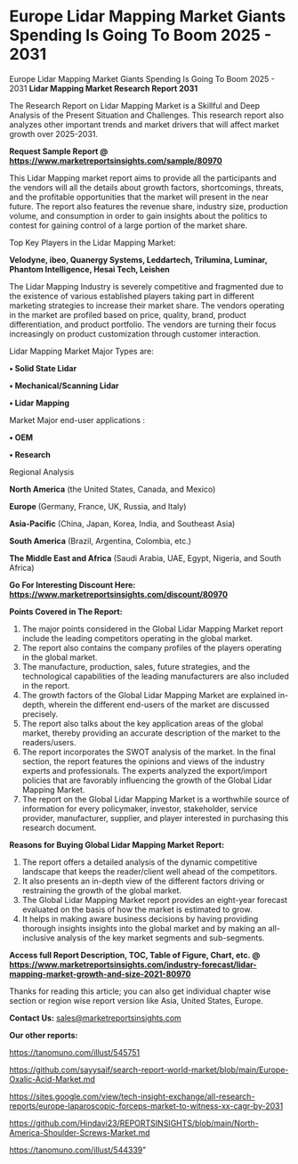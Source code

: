 # Europe Lidar Mapping Market Giants Spending Is Going To Boom 2025 - 2031
 Europe Lidar Mapping Market Giants Spending Is Going To Boom 2025 - 2031
<strong>Lidar Mapping Market Research Report 2031</strong>

The Research Report on Lidar Mapping Market is a Skillful and Deep Analysis of the Present Situation and Challenges. This research report also analyzes other important trends and market drivers that will affect market growth over 2025-2031.

<strong>Request Sample Report @ <a href=https://www.marketreportsinsights.com/sample/80970>https://www.marketreportsinsights.com/sample/80970</a></strong>

This Lidar Mapping market report aims to provide all the participants and the vendors will all the details about growth factors, shortcomings, threats, and the profitable opportunities that the market will present in the near future. The report also features the revenue share, industry size, production volume, and consumption in order to gain insights about the politics to contest for gaining control of a large portion of the market share.

Top Key Players in the Lidar Mapping Market:

<strong>Velodyne, ibeo, Quanergy Systems, Leddartech, Trilumina, Luminar, Phantom Intelligence, Hesai Tech, Leishen</strong>

The Lidar Mapping Industry is severely competitive and fragmented due to the existence of various established players taking part in different marketing strategies to increase their market share. The vendors operating in the market are profiled based on price, quality, brand, product differentiation, and product portfolio. The vendors are turning their focus increasingly on product customization through customer interaction.

Lidar Mapping Market Major Types are:

<strong>• Solid State Lidar

• Mechanical/Scanning Lidar

• Lidar Mapping</strong>

Market Major end-user applications :

<strong>• OEM

• Research</strong>

Regional Analysis

</u><strong><b>North America</b></strong> (the United States, Canada, and Mexico)

<strong><b>Europe </b></strong>(Germany, France, UK, Russia, and Italy)

<strong><b>Asia-Pacific</b></strong> (China, Japan, Korea, India, and Southeast Asia)

<strong><b>South America</b></strong> (Brazil, Argentina, Colombia, etc.)

<strong><b>The Middle East and Africa</b></strong> (Saudi Arabia, UAE, Egypt, Nigeria, and South Africa)

<strong>Go For Interesting Discount Here: <a href=https://www.marketreportsinsights.com/discount/80970>https://www.marketreportsinsights.com/discount/80970</a></strong>

<strong>Points Covered in The Report:</strong>
<ol>
  <li>The major points considered in the Global Lidar Mapping Market report include the leading competitors operating in the global market.</li>
  <li>The report also contains the company profiles of the players operating in the global market.</li>
  <li>The manufacture, production, sales, future strategies, and the technological capabilities of the leading manufacturers are also included in the report.</li>
  <li>The growth factors of the Global Lidar Mapping Market are explained in-depth, wherein the different end-users of the market are discussed precisely.</li>
  <li>The report also talks about the key application areas of the global market, thereby providing an accurate description of the market to the readers/users.</li>
  <li>The report incorporates the SWOT analysis of the market. In the final section, the report features the opinions and views of the industry experts and professionals. The experts analyzed the export/import policies that are favorably influencing the growth of the Global Lidar Mapping Market.</li>
  <li>The report on the Global Lidar Mapping Market is a worthwhile source of information for every policymaker, investor, stakeholder, service provider, manufacturer, supplier, and player interested in purchasing this research document.</li>
</ol>
<strong>Reasons for Buying Global Lidar Mapping Market Report:</strong>

<ol>
  <li>The report offers a detailed analysis of the dynamic competitive landscape that keeps the reader/client well ahead of the competitors.</li>
  <li>It also presents an in-depth view of the different factors driving or restraining the growth of the global market.</li>
  <li>The Global Lidar Mapping Market report provides an eight-year forecast evaluated on the basis of how the market is estimated to grow.</li>
  <li>It helps in making aware business decisions by having providing thorough insights insights into the global market and by making an all-inclusive analysis of the key market segments and sub-segments.</li>
</ol>
<strong>Access full Report Description, TOC, Table of Figure, Chart, etc. @ <a href=https://www.marketreportsinsights.com/industry-forecast/lidar-mapping-market-growth-and-size-2021-80970>https://www.marketreportsinsights.com/industry-forecast/lidar-mapping-market-growth-and-size-2021-80970</a></strong>


Thanks for reading this article; you can also get individual chapter wise section or region wise report version like Asia, United States, Europe.

<strong>Contact Us:</strong>
sales@marketreportsinsights.com

<strong>Our other reports:</strong>

<a href=https://tanomuno.com/illust/545751>https://tanomuno.com/illust/545751</a>

<a href=https://github.com/sayysaif/search-report-world-market/blob/main/Europe-Oxalic-Acid-Market.md>https://github.com/sayysaif/search-report-world-market/blob/main/Europe-Oxalic-Acid-Market.md</a>

<a href=https://sites.google.com/view/tech-insight-exchange/all-research-reports/europe-laparoscopic-forceps-market-to-witness-xx-cagr-by-2031>https://sites.google.com/view/tech-insight-exchange/all-research-reports/europe-laparoscopic-forceps-market-to-witness-xx-cagr-by-2031</a>

<a href=https://github.com/Hindavi23/REPORTSINSIGHTS/blob/main/North-America-Shoulder-Screws-Market.md>https://github.com/Hindavi23/REPORTSINSIGHTS/blob/main/North-America-Shoulder-Screws-Market.md</a>

<a href=https://tanomuno.com/illust/544339>https://tanomuno.com/illust/544339</a>"
